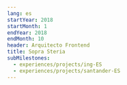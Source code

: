 ```yaml
---
lang: es
startYear: 2018
startMonth: 1
endYear: 2018
endMonth: 10
header: Arquitecto Frontend
title: Sopra Steria
subMilestones:
  - experiences/projects/ing-ES
  - experiences/projects/santander-ES
---
```

